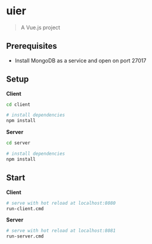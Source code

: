 # uier

> A Vue.js project

## Prerequisites

* Install MongoDB as a service and open on port 27017

## Setup

**Client**
``` bash
cd client

# install dependencies
npm install
```

**Server**
``` bash
cd server

# install dependencies
npm install
```

## Start

**Client**
```bash
# serve with hot reload at localhost:8080
run-client.cmd
```

**Server**
```bash
# serve with hot reload at localhost:8081
run-server.cmd
```